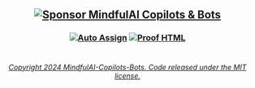 
## <p align="center"> [![Sponsor MindfulAI Copilots & Bots](https://img.shields.io/badge/Sponsor-MindfulAI%20Copilots%20%26%20Bots-brightgreen?logo=GitHub)](https://github.com/sponsors/MindfulAI-Copilots-Bots) 


### <p align="center"> [![Auto Assign](https://github.com/AI-Powered-Bots/demo-repository/actions/workflows/auto-assign.yml/badge.svg)](https://github.com/AI-Powered-Bots/demo-repository/actions/workflows/auto-assign.yml) [![Proof HTML](https://github.com/AI-Powered-Bots/demo-repository/actions/workflows/proof-html.yml/badge.svg)](https://github.com/AI-Powered-Bots/demo-repository/actions/workflows/proof-html.yml)  

#


 ###### <p align="center"> [Copyright 2024 MindfulAI-Copilots-Bots. Code released under the  MIT license.](https://github.com/MindfulAI-Copilots-Bots/.github/blob/cc8ab163231d96e24788c1717fa862d151c1aab1/LICENSE)


<!-- 

# <p align="center"> ![Painted-By-Human-Not-By-AI-Badge-white](https://github.com/MindfulAI-Copilots-Bots/.github/assets/113218619/62fcf1a0-5a8b-423f-83a7-56d259e08f23)   <img width="131" alt="Painted-By-Human-Not-By-AI-Badge-black@2x" src="https://github.com/MindfulAI-Copilots-Bots/.github/assets/113218619/914c6ecf-9c6f-4183-a4e7-48d9487767ed">  <img width="131" alt="Produced-By-Human-Not-By-AI-Badge-white@2x" src="https://github.com/MindfulAI-Copilots-Bots/.github/assets/113218619/1fa134c0-6ae2-4b87-b265-947c2b4f5e77">  <img width="131" alt="Produced-By-Human-Not -By-AI-Badge-black@2x" src="https://github.com/MindfulAI-Copilots-Bots/.github/assets/113218619/af91bbe5-8357-4722-a94e-5c68f98b0a2a">  <img width="131" alt="Written-By-Human-Not-By-AI-Badge-white@2x" src="https://github.com/MindfulAI-Copilots-Bots/.github/assets/113218619/d347b3ff-8062-4ea0-83ad-5ec63fdf4889">   <img width="131" alt="Written-By-Human-Not-By-AI-Badge-black@2x" src="https://github.com/MindfulAI-Copilots-Bots/.github/assets/113218619/5a8840d2-6ff8-4170-ae1e-566e23fb0ed4">

  <!-- 







